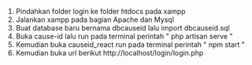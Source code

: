 1. Pindahkan folder login ke folder htdocs pada xampp
2. Jalankan xampp pada bagian Apache dan Mysql
3. Buat database baru bernama dbcauseid lalu import dbcauseid.sql
4. Buka cause-id lalu run pada terminal perintah " php artisan serve "
5. Kemudian buka causeid_react run pada terminal perintah " npm start "
6. Kemudian buka url berikut http://localhost/login/login.php
